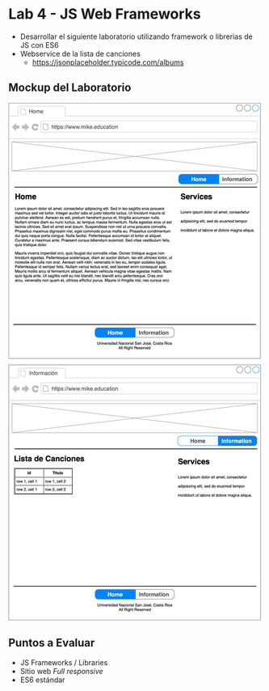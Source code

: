 # Lab 4 - JS Web Frameworks

- Desarrollar el siguiente laboratorio utilizando framework o librerias de JS con ES6
- Webservice de la lista de canciones
  - https://jsonplaceholder.typicode.com/albums

## Mockup del Laboratorio

![Mockup-JSWebFramework](Mockup-JSWebFramework.png)

## Puntos a Evaluar

- JS Frameworks / Libraries
- Sitio web *Full responsive*
- ES6 estándar